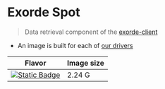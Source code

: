 # Exorde Spot
> Data retrieval component of the [exorde-client](https://github.com/exorde-labs/Exorde-Client-Microservice-Mint/tree/main/client/spot)

- An image is built for each of [our drivers](https://github.com/search?q=topic%3Aexorde-spot-driver+org%3Aexorde-labs+&type=repositories)

| Flavor | Image size |
| --- | --- |
| [![Static Badge](https://img.shields.io/badge/spota7df32de3a60dfdb7a0b-blue?style=for-the-badge)](https://github.com/exorde-labs/a7df32de3a60dfdb7a0b) | 2.24 G |
